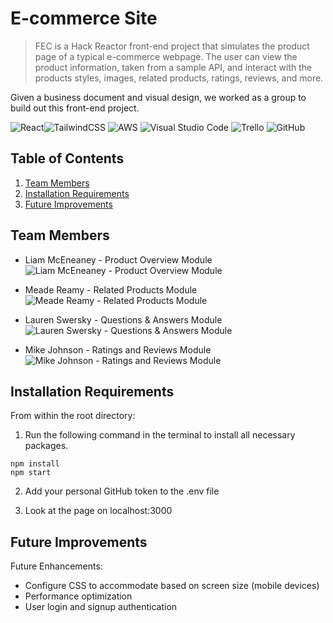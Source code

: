 # E-commerce Site

> FEC is a Hack Reactor front-end project that simulates the product page of a typical e-commerce webpage. The user can view the product information, taken from a sample API, and interact with the products styles, images, related products, ratings, reviews, and more.

Given a business document and visual design, we worked as a group to build out this front-end project.

![React](https://img.shields.io/badge/react-%2320232a.svg?style=for-the-badge&logo=react&logoColor=%2361DAFB)![TailwindCSS](https://img.shields.io/badge/tailwindcss-%2338B2AC.svg?style=for-the-badge&logo=tailwind-css&logoColor=white) ![AWS](https://img.shields.io/badge/AWS-%23FF9900.svg?style=for-the-badge&logo=amazon-aws&logoColor=white) ![Visual Studio Code](https://img.shields.io/badge/Visual%20Studio%20Code-0078d7.svg?style=for-the-badge&logo=visual-studio-code&logoColor=white) ![Trello](https://img.shields.io/badge/Trello-%23026AA7.svg?style=for-the-badge&logo=Trello&logoColor=white) ![GitHub](https://img.shields.io/badge/github-%23121011.svg?style=for-the-badge&logo=github&logoColor=white)


## Table of Contents

1. [Team Members](#team-members)
3. [Installation Requirements](#installation-requirements)
3. [Future Improvements](#future-improvements)

## Team Members

* Liam McEneaney - Product Overview Module ![Liam McEneaney - Product Overview Module](https://github.com/swersk/Atelier-Client/blob/main/my-app/public/OV.gif?raw=true)



* Meade Reamy - Related Products Module ![Meade Reamy - Related Products Module](https://github.com/swersk/Atelier-Client/blob/main/my-app/public/RP.gif?raw=true)



* Lauren Swersky - Questions & Answers Module ![Lauren Swersky - Questions & Answers Module](https://github.com/swersk/Atelier-Client/blob/main/my-app/public/QA.gif?raw=true)



* Mike Johnson - Ratings and Reviews Module ![Mike Johnson - Ratings and Reviews Module](https://github.com/swersk/Atelier-Client/blob/main/my-app/public/RR.gif?raw=true)


## Installation Requirements

From within the root directory:
1. Run the following command in the terminal to install all necessary packages.

```
npm install
npm start
```

2. Add your personal GitHub token to the .env file

3. Look at the page on localhost:3000

## Future Improvements

Future Enhancements:
* Configure CSS to accommodate based on screen size (mobile devices)
* Performance optimization
* User login and signup authentication
